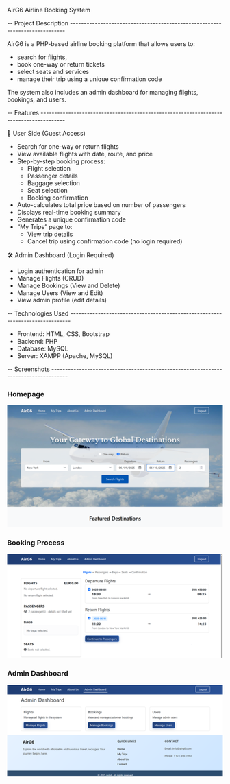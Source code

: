 AirG6 Airline Booking System

-- Project Description ----------------------------------------------------------------------------

AirG6 is a PHP-based airline booking platform that allows users to:
- search for flights, 
- book one-way or return tickets
- select seats and services
- manage their trip using a unique confirmation code

The system also includes an admin dashboard for managing flights, bookings, and users.

-- Features ---------------------------------------------------------------------------------------

👤 User Side (Guest Access)
- Search for one-way or return flights
- View available flights with date, route, and price
- Step-by-step booking process:
  - Flight selection
  - Passenger details
  - Baggage selection
  - Seat selection
  - Booking confirmation
- Auto-calculates total price based on number of passengers
- Displays real-time booking summary
- Generates a unique confirmation code
- “My Trips” page to:
  - View trip details
  - Cancel trip using confirmation code (no login required)

🛠️ Admin Dashboard (Login Required)
- Login authentication for admin
- Manage Flights (CRUD)
- Manage Bookings (View and Delete)
- Manage Users (View and Edit)
- View admin profile (edit details)

-- Technologies Used ------------------------------------------------------------------------------

- Frontend: HTML, CSS, Bootstrap
- Backend: PHP
- Database: MySQL
- Server: XAMPP (Apache, MySQL)

-- Screenshots ------------------------------------------------------------------------------------

### Homepage
![Homepage](screenshots/airg6_homepage.png)

### Booking Process
![Search Results](screenshots/airg6_bookFlights.png)

### Admin Dashboard
![Admin Dashboard](screenshots/airg6_adminDashboard.png)
